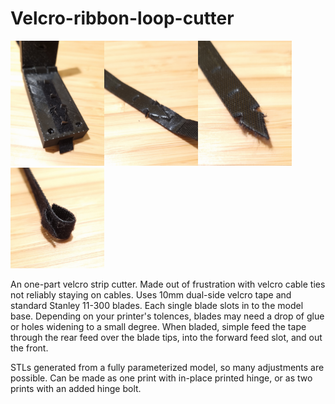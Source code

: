 # Velcro-ribbon-loop-cutter

<img src="https://github.com/Nordln/Velcro-ribbon-loop-cutter/blob/main/1_Cut.jpg" width="150"><img src="https://github.com/Nordln/Velcro-ribbon-loop-cutter/blob/main/2_Extract.jpg" width="150"><img src="https://github.com/Nordln/Velcro-ribbon-loop-cutter/blob/main/3_Clear.jpg" width="150"><img src="https://github.com/Nordln/Velcro-ribbon-loop-cutter/blob/main/4_Mount.jpg" width="150">

An one-part velcro strip cutter. Made out of frustration with velcro cable ties not reliably staying on cables. Uses 10mm dual-side velcro tape and standard Stanley 11-300 blades. Each single blade slots in to the model base.  Depending on your printer's tolences, blades may need a drop of glue or holes widening to a small degree. When bladed, simple feed the tape through the rear feed over the blade tips, into the forward feed slot, and out the front. 

STLs generated from a fully parameterized model, so many adjustments are possible. Can be made as one print with in-place printed hinge, or as two prints with an added hinge bolt. 
